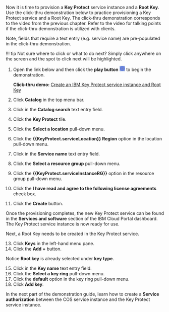 Now it is time to provision a **Key Protect** service instance and a **Root Key**. Use the click-thru demonstration below to practice provisioning a Key Protect service and a Root Key. The click-thru demonstration corresponds to the video from the previous chapter. Refer to the video for talking points if the click-thru demonstration is utilized with clients.

Note, fields that require a text entry (e.g. service name) are pre-populated in the click-thru demonstration.

!!! tip
    Not sure where to click or what to do next? Simply click anywhere on the screen and the spot to click next will be highlighted.

1. Open the link below and then click the **play button** ![](_attachments/ClickThruPlayButton.png) to begin the demonstration.

    **Click-thru demo:** <a href="https://ibm.github.io/SalesEnablement-COS-L3/includes/CreateKPservice/index.html" target ="_blank">Create an IBM Key Protect service instance and Root Key</a>

2. Click **Catalog** in the top menu bar.
3. Click in the **Catalog search** text entry field.
4. Click the **Key Protect** tile.
5. Click the **Select a location** pull-down menu.
7. Click the **{{KeyProtect.serviceLocation}} Region** option in the location pull-down menu.
8. Click in the **Service name** text entry field.
9. Click the **Select a resource group** pull-down menu.
10. Click the **{{KeyProtect.serviceInstanceRG}}** option in the resource group pull-down menu.
11. Click the **I have read and agree to the following license agreements** check box.
12. Click the **Create** button.

Once the provisioning completes, the new Key Protect service can be found in the **Services and software** section of the IBM Cloud Portal dashboard. The Key Protect service instance is now ready for use.

Next, a Root Key needs to be created in the Key Protect service.

13. Click **Keys** in the left-hand menu pane.
14. Click the **Add +** button.

Notice **Root key** is already selected under **key type**.

15. Click in the **Key name** text entry  field.
16. Click the **Select a key ring** pull-down menu.
17. Click the **default** option in the key ring pull-down menu.
18. Click **Add key**.

In the next part of the demonstration guide, learn how to create a **Service authorization** between the COS service instance and the Key Protect service instance.
